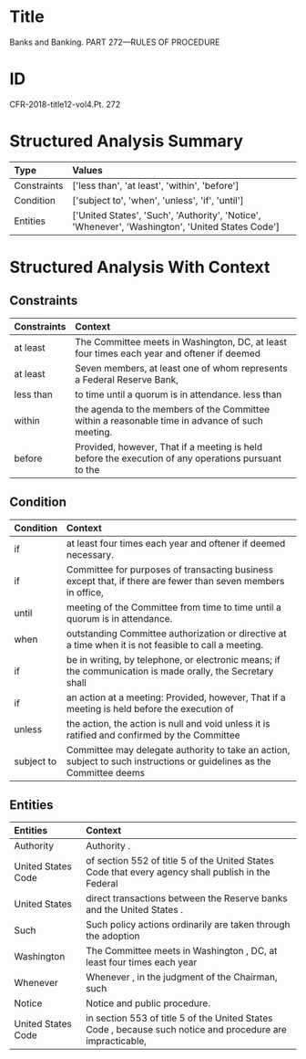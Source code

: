 # Title

 Banks and Banking. PART 272—RULES OF PROCEDURE


# ID

 CFR-2018-title12-vol4.Pt. 272


# Structured Analysis Summary

| Type        | Values                                                                                           |
|:------------|:-------------------------------------------------------------------------------------------------|
| Constraints | ['less than', 'at least', 'within', 'before']                                                    |
| Condition   | ['subject to', 'when', 'unless', 'if', 'until']                                                  |
| Entities    | ['United States', 'Such', 'Authority', 'Notice', 'Whenever', 'Washington', 'United States Code'] |


# Structured Analysis With Context

 


## Constraints

| Constraints   | Context                                                                                             |
|:--------------|:----------------------------------------------------------------------------------------------------|
| at least      | The Committee meets in Washington, DC,  at least four times each year and oftener if deemed         |
| at least      | Seven members,  at least one of whom represents a Federal Reserve Bank,                             |
| less than     | to time until a quorum is in attendance. less than                                                  |
| within        | the agenda to the members of the Committee within  a reasonable time in advance of such meeting.    |
| before        | Provided, however, That if a meeting is held before the execution of any operations pursuant to the |


## Condition

| Condition   | Context                                                                                                               |
|:------------|:----------------------------------------------------------------------------------------------------------------------|
| if          | at least four times each year and oftener if  deemed necessary.                                                       |
| if          | Committee for purposes of transacting business except that, if there are fewer than seven members in office,          |
| until       | meeting of the Committee from time to time until  a quorum is in attendance.                                          |
| when        | outstanding Committee authorization or directive at a time when  it is not feasible to call a meeting.                |
| if          | be in writing, by telephone, or electronic means; if the communication is made orally, the Secretary shall            |
| if          | an action at a meeting: Provided, however, That if a meeting is held before the execution of                          |
| unless      | the action, the action is null and void unless it is ratified and confirmed by the Committee                          |
| subject to  | Committee may delegate authority to take an action, subject to such instructions or guidelines as the Committee deems |


## Entities

| Entities           | Context                                                                                                    |
|:-------------------|:-----------------------------------------------------------------------------------------------------------|
| Authority          | Authority .                                                                                                |
| United States Code | of section 552 of title 5 of the United States Code that every agency shall publish in the Federal         |
| United States      | direct transactions between the Reserve banks and the United States .                                      |
| Such               | Such policy actions ordinarily are taken through the adoption                                              |
| Washington         | The Committee meets in  Washington , DC, at least four times each year                                     |
| Whenever           | Whenever , in the judgment of the Chairman, such                                                           |
| Notice             | Notice  and public procedure.                                                                              |
| United States Code | in section 553 of title 5 of the United States Code , because such notice and procedure are impracticable, |


